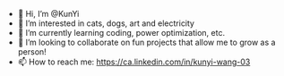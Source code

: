 - 👋 Hi, I’m @KunYi
- 👀 I’m interested in cats, dogs, art and electricity
- 🌱 I’m currently learning coding, power optimization, etc.
- 💞️ I’m looking to collaborate on fun projects that allow me to grow as a person!
- 📫 How to reach me: https://ca.linkedin.com/in/kunyi-wang-03
